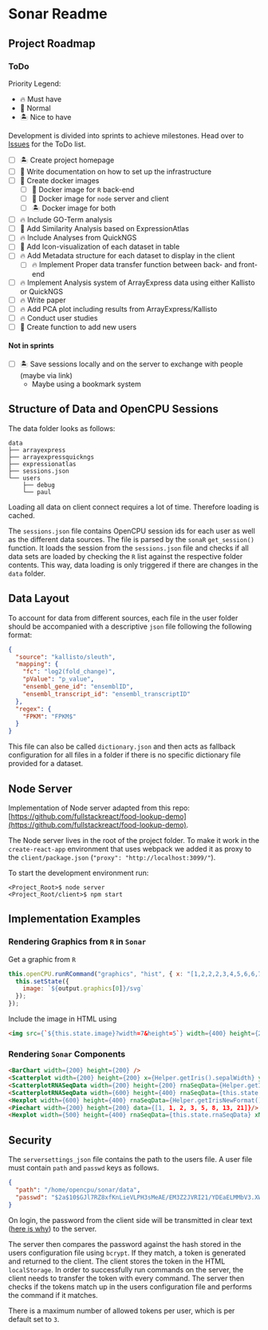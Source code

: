 # Sonar Readme

## Project Roadmap

### ToDo

Priority Legend:

- 🔥 Must have
- 🤖 Normal
- 🏝 Nice to have

Development is divided into sprints to achieve milestones. Head over to [Issues](https://github.sf.mpg.de/pklemm/sonar/issues) for the ToDo list.

- [ ] 🏝 Create project homepage
- [ ] 🤖 Write documentation on how to set up the infrastructure
- [ ] 🤖 Create docker images
  - [ ] 🤖 Docker image for `R` back-end
  - [ ] 🤖 Docker image for `node` server and client
  - [ ] 🏝 Docker image for both
- [ ] 🔥 Include GO-Term analysis
- [ ] 🤖 Add Similarity Analysis based on ExpressionAtlas
- [ ] 🔥 Include Analyses from QuickNGS
- [ ] 🤖 Add Icon-visualization of each dataset in table
- [ ] 🔥 Add Metadata structure for each dataset to display in the client
  - [ ] 🔥 Implement Proper data transfer function between back- and front-end
- [ ] 🔥 Implement Analysis system of ArrayExpress data using either Kallisto or QuickNGS
- [ ] 🔥 Write paper
- [ ] 🔥 Add PCA plot including results from ArrayExpress/Kallisto
- [ ] 🔥 Conduct user studies
- [ ] 🤖 Create function to add new users

#### Not in sprints

- [ ] 🏝 Save sessions locally and on the server to exchange with people (maybe via link)
  - Maybe using a bookmark system

## Structure of Data and OpenCPU Sessions

The data folder looks as follows:

```
data
├── arrayexpress
├── arrayexpressquickngs
├── expressionatlas
├── sessions.json
└── users
    ├── debug
    └── paul
```

Loading all data on client connect requires a lot of time. Therefore loading is cached.

The `sessions.json` file contains OpenCPU session ids for each user as well as the different data sources. The file is parsed by the `sonaR` `get_session()` function. It loads the session from the `sessions.json` file and checks if all data sets are loaded by checking the `R` list against the respective folder contents. This way, data loading is only triggered if there are changes in the `data` folder.

## Data Layout

To account for data from different sources, each file in the user folder should be accompanied with a descriptive `json` file following the following format:

```json
{
  "source": "kallisto/sleuth",
  "mapping": {
    "fc": "log2(fold_change)",
    "pValue": "p_value",
    "ensembl_gene_id": "ensemblID",
    "ensembl_transcript_id": "ensembl_transcriptID"
  },
  "regex": {
    "FPKM": "FPKM$"
  }
}
```

This file can also be called `dictionary.json` and then acts as fallback configuration for all files in a folder if there is no specific dictionary file provided for a dataset.

## Node Server

Implementation of Node server adapted from this repo: [https://github.com/fullstackreact/food-lookup-demo](https://github.com/fullstackreact/food-lookup-demo).

The Node server lives in the root of the project folder. To make it work in the `create-react-app` environment that uses webpack we added it as proxy to the `client/package.json` (`"proxy": "http://localhost:3099/"`).

To start the development environment run:

```
<Project_Root>$ node server
<Project_Root/client>$ npm start
```

## Implementation Examples

### Rendering Graphics from `R` in `Sonar`


Get a graphic from `R`

```javascript
this.openCPU.runRCommand("graphics", "hist", { x: "[1,2,2,2,3,4,5,6,6,7]", breaks: 10}, 'ascii', false).then(output => {
  this.setState({
    image: `${output.graphics[0]}/svg`
  });
});
```

Include the image in HTML using

```html
<img src={`${this.state.image}?width=7&height=5`} width={400} height={200} alt="R test"/>
```

### Rendering `Sonar` Components

```html
<BarChart width={200} height={200} />
<Scatterplot width={200} height={200} x={Helper.getIris().sepalWidth} y={Helper.getIris().sepalLength} xLabel="Sepal Width" yLabel="Sepal Length" />
<ScatterplotRNASeqData width={200} height={200} rnaSeqData={Helper.getIrisNewFormat()} xName="sepalWidth" yName="sepalLength" />
<ScatterplotRNASeqData width={600} height={400} rnaSeqData={this.state.rnaSeqData} xName="pValue" yName="fc" />
<Hexplot width={600} height={400} rnaSeqData={Helper.getIrisNewFormat()} xName="sepalWidth" yName="sepalLength" hexSize={10} hexMax={10} />
<Piechart width={200} height={200} data={[1, 1, 2, 3, 5, 8, 13, 21]}/>
<Hexplot width={500} height={400} rnaSeqData={this.state.rnaSeqData} xName="pValue" yName="fc" hexSize={10} hexMax={10} />
```

## Security

The `serversettings_json` file contains the path to the users file. A user file must contain `path` and `passwd` keys as follows.

```json
{
  "path": "/home/opencpu/sonar/data",
  "passwd": "$2a$10$GJl7RZ8xfKnLieVLPH3sMeAE/EM3Z2JVRI21/YDEaELMMbV3.XWhm",
}
```

On login, the password from the client side will be transmitted in clear text ([here is why](https://security.stackexchange.com/questions/93395/how-to-do-client-side-hashing-of-password-using-bcrypt)) to the server.

The server then compares the password against the hash stored in the users configuration file using `bcrypt`. If they match, a token is generated and returned to the client. The client stores the token in the HTML `localStorage`. In order to successfully run commands on the server, the client needs to transfer the token with every command. The server then checks if the tokens match up in the users configuration file and performs the command if it matches.

There is a maximum number of allowed tokens per user, which is per default set to `3`.
